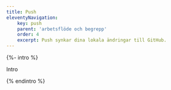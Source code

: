```yaml
---
title: Push
eleventyNavigation:
    key: push
    parent: 'arbetsflöde och begrepp'
    order: 4
    excerpt: Push synkar dina lokala ändringar till GitHub.
---
```


{%- intro %}

Intro

{% endintro %}
